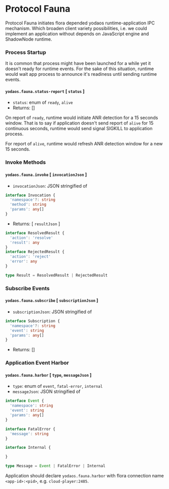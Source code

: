 # Protocol Fauna

Protocol Fauna initiates flora depended yodaos runtime-application IPC mechanism. Which broaden client variety possibilities, i.e. we could implement an application without depends on JavaScript engine and ShadowNode runtime.

### Process Startup

It is common that process might have been launched for a while yet it doesn't ready for runtime events. For the sake of this situation, runtime would wait app process to announce it's readiness until sending runtime events.

#### `yodaos.fauna.status-report` [ `status` ]

- `status`: enum of `ready`, `alive`
- Returns: []

On report of `ready`, runtime would initiate ANR detection for a 15 seconds window. That is to say if application doesn't send report of `alive` for 15 continuous seconds, runtime would send signal SIGKILL to application process.

For report of `alive`, runtime would refresh ANR detection window for a new 15 seconds.

### Invoke Methods

#### `yodaos.fauna.invoke` [ `invocationJson` ]

- `invocationJson`: JSON stringified of
```typescript
interface Invocation {
  'namespace'?: string
  'method': string
  'params': any[]
}
```
- Returns: [ `resultJson` ]
```typescript
interface ResolvedResult {
  'action': 'resolve'
  'result': any
}
interface RejectedResult {
  'action': 'reject'
  'error': any
}

type Result = ResolvedResult | RejectedResult
```

### Subscribe Events

#### `yodaos.fauna.subscribe` [ `subscriptionJson` ]

- `subscriptionJson`: JSON stringified of
```typescript
interface Subscription {
  'namespace'?: string
  'event': string
  'params': any[]
}
```
- Returns: []

### Application Event Harbor

#### `yodaos.fauna.harbor` [ `type`, `messageJson` ]

- `type`: enum of `event`, `fatal-error`, `internal`
- `messageJson`: JSON stringified of
```typescript
interface Event {
  'namespace': string
  'event': string
  'params': any[]
}

interface FatalError {
  'message': string
}

interface Internal {

}

type Message = Event | FatalError | Internal
```

Application should declare `yodaos.fauna.harbor` with flora connection name `<app-id>:<pid>`, e.g. `cloud-player:2485`.

